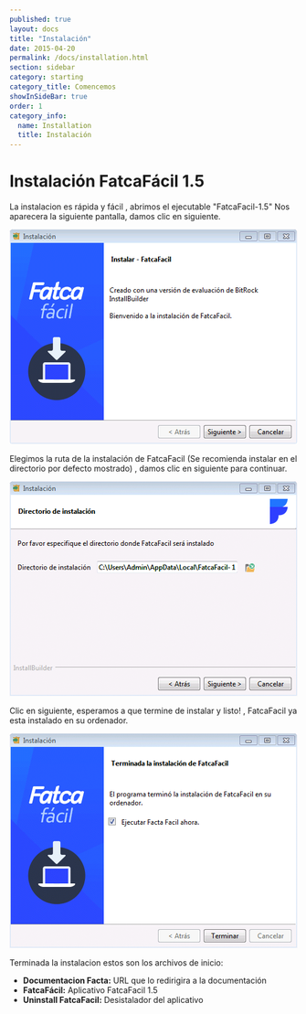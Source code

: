 ```yaml
--- 
published: true 
layout: docs 
title: "Instalación" 
date: 2015-04-20 
permalink: /docs/installation.html 
section: sidebar
category: starting 
category_title: Comencemos 
showInSideBar: true
order: 1
category_info:
  name: Installation
  title: Instalación
---
```


<h1 class="down">Instalación FatcaFácil 1.5</h1>

La instalacion es rápida y fácil , abrimos el ejecutable "FatcaFacil-1.5" 
Nos aparecera la siguiente pantalla, damos clic en siguiente.

<div class="cleaning img-top code">
  <img src="/assets/images/01.png">
</div>


Elegimos la ruta de la instalación de FatcaFacil (Se recomienda instalar en el directorio por defecto mostrado) , damos clic en siguiente para continuar.

<div class="cleaning img-top code">
  <img src="/assets/images/02.png">
</div>

Clic en siguiente, esperamos a que termine de instalar y listo! , FatcaFacil ya esta instalado en su ordenador.

<div class="cleaning img-top code">
  <img src="/assets/images/03.png">
</div>

Terminada la instalacion estos son los archivos de inicio: 
<ul class="distancia">
<li><b>Documentacion Facta:</b> URL que lo redirigira a la documentación</li>
<li><b>FatcaFácil:</b> Aplicativo FatcaFacil 1.5</li>
<li><b>Uninstall FatcaFacil:</b> Desistalador del aplicativo</b></li>
</ul>

<div class="cleaning img-top code">
</div>

